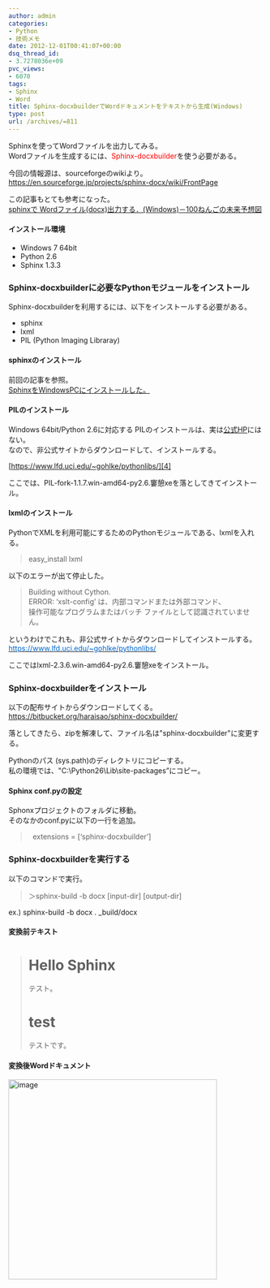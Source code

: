 ```yaml
---
author: admin
categories:
- Python
- 技術メモ
date: 2012-12-01T00:41:07+00:00
dsq_thread_id:
- 3.7278036e+09
pvc_views:
- 6070
tags:
- Sphinx
- Word
title: Sphinx-docxbuilderでWordドキュメントをテキストから生成(Windows)
type: post
url: /archives/=811
---
```


Sphinxを使ってWordファイルを出力してみる。   
Wordファイルを生成するには、<font color="#ff0000">Sphinx-docxbuilder</font>を使う必要がある。

今回の情報源は、sourceforgeのwikiより。   
<https://en.sourceforge.jp/projects/sphinx-docx/wiki/FrontPage>

この記事もとても参考になった。   
[sphinxで Wordファイル(docx)出力する．(Windows)－100ねんごの未来予想図][1]

#### インストール環境

  * Windows 7 64bit
  * Python 2.6
  * Sphinx 1.3.3

### Sphinx-docxbuilderに必要なPythonモジュールをインストール

Sphinx-docxbuilderを利用するには、以下をインストールする必要がある。

  * sphinx
  * lxml
  * PIL (Python Imaging Libraray)

#### sphinxのインストール

前回の記事を参照。   
[SphinxをWindowsPCにインストールした。][2]

#### PILのインストール

Windows 64bit/Python 2.6に対応する PILのインストールは、実は[公式HP][3]にはない。   
なので、非公式サイトからダウンロードして、インストールする。

[https://www.lfd.uci.edu/~gohlke/pythonlibs/][4]

ここでは、PIL-fork-1.1.7.win-amd64-py2.6.窶憩xeを落としてきてインストール。

#### lxmlのインストール

PythonでXMLを利用可能にするためのPythonモジュールである、lxmlを入れる。

> easy_install lxml

以下のエラーが出て停止した。

> Building without Cython.   
> ERROR: &#8216;xslt-config&#8217; は、内部コマンドまたは外部コマンド、   
> 操作可能なプログラムまたはバッチ ファイルとして認識されていません。

というわけでこれも、非公式サイトからダウンロードしてインストールする。   
[<font color="#0066cc">https://www.lfd.uci.edu/~gohlke/pythonlibs/</font>][4]

ここではlxml-2.3.6.win-amd64-py2.6.窶憩xeをインストール。

### Sphinx-docxbuilderをインストール

以下の配布サイトからダウンロードしてくる。   
<https://bitbucket.org/haraisao/sphinx-docxbuilder/>

落としてきたら、zipを解凍して、ファイル名は"sphinx-docxbuilder"に変更する。

Pythonのパス (sys.path)のディレクトリにコピーする。   
私の環境では、"C:\Python26\Lib\site-packages”にコピー。

#### Sphinx conf.pyの設定

Sphonxプロジェクトのフォルダに移動。   
そのなかのconf.pyに以下の一行を追加。

> &#160; extensions = [&#8216;sphinx-docxbuilder&#8217;]

### Sphinx-docxbuilderを実行する

以下のコマンドで実行。

> ＞sphinx-build -b docx \[input-dir\] \[output-dir\]

ex.) sphinx-build -b docx . _build/docx

#### 変換前テキスト

> Hello Sphinx   
> ============
> 
> テスト。
> 
> test   
> ====
> 
> テストです。

#### 変換後Wordドキュメント

[<img style="background-image: none; border-bottom: 0px; border-left: 0px; padding-left: 0px; padding-right: 0px; display: inline; border-top: 0px; border-right: 0px; padding-top: 0px" title="image" border="0" alt="image" src="https://hmi-me.ciao.jp/wordpress/wp-content/uploads/image_thumb77.png" width="411" height="394" />][5]

 [1]: https://in.shappi.org/article/279085914.html
 [2]: https://futurismo.biz/archives/805
 [3]: https://www.pythonware.com/products/pil/
 [4]: https://www.lfd.uci.edu/~gohlke/pythonlibs/ "https://www.lfd.uci.edu/~gohlke/pythonlibs/"
 [5]: https://hmi-me.ciao.jp/wordpress/wp-content/uploads/image77.png